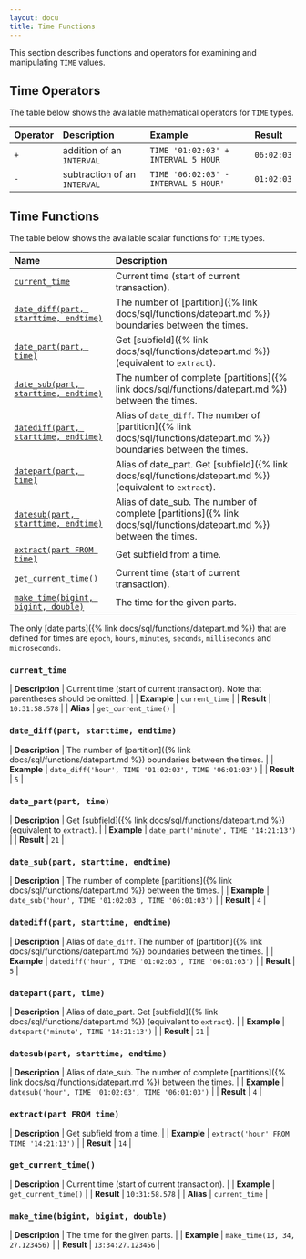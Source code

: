 ```yaml
---
layout: docu
title: Time Functions
---
```


This section describes functions and operators for examining and manipulating `TIME` values.

## Time Operators

The table below shows the available mathematical operators for `TIME` types.

<div class="narrow_table"></div>

| Operator | Description | Example | Result |
|:-|:---|:----|:--|
| `+` | addition of an `INTERVAL` | `TIME '01:02:03' + INTERVAL 5 HOUR` | `06:02:03` |
| `-` | subtraction of an `INTERVAL` | `TIME '06:02:03' - INTERVAL 5 HOUR'` | `01:02:03` |

## Time Functions

The table below shows the available scalar functions for `TIME` types.

| Name | Description |
|:--|:-------|
| [`current_time`](#current_time) | Current time (start of current transaction). |
| [`date_diff(part, starttime, endtime)`](#date_diffpart-starttime-endtime) | The number of [partition]({% link docs/sql/functions/datepart.md %}) boundaries between the times. |
| [`date_part(part, time)`](#date_partpart-time) | Get [subfield]({% link docs/sql/functions/datepart.md %}) (equivalent to `extract`). |
| [`date_sub(part, starttime, endtime)`](#date_subpart-starttime-endtime) | The number of complete [partitions]({% link docs/sql/functions/datepart.md %}) between the times. |
| [`datediff(part, starttime, endtime)`](#datediffpart-starttime-endtime) | Alias of `date_diff`. The number of [partition]({% link docs/sql/functions/datepart.md %}) boundaries between the times. |
| [`datepart(part, time)`](#datepartpart-time) | Alias of date_part. Get [subfield]({% link docs/sql/functions/datepart.md %}) (equivalent to `extract`). |
| [`datesub(part, starttime, endtime)`](#datesubpart-starttime-endtime) | Alias of date_sub. The number of complete [partitions]({% link docs/sql/functions/datepart.md %}) between the times. |
| [`extract(part FROM time)`](#extractpart-from-time) | Get subfield from a time. |
| [`get_current_time()`](#get_current_time) | Current time (start of current transaction). |
| [`make_time(bigint, bigint, double)`](#make_timebigint-bigint-double) | The time for the given parts. |

The only [date parts]({% link docs/sql/functions/datepart.md %}) that are defined for times are `epoch`, `hours`, `minutes`, `seconds`, `milliseconds` and `microseconds`.

### `current_time`

<div class="nostroke_table"></div>

| **Description** | Current time (start of current transaction). Note that parentheses should be omitted. |
| **Example** | `current_time` |
| **Result** | `10:31:58.578` |
| **Alias** | `get_current_time()` |

### `date_diff(part, starttime, endtime)`

<div class="nostroke_table"></div>

| **Description** | The number of [partition]({% link docs/sql/functions/datepart.md %}) boundaries between the times. |
| **Example** | `date_diff('hour', TIME '01:02:03', TIME '06:01:03')` |
| **Result** | `5` |

### `date_part(part, time)`

<div class="nostroke_table"></div>

| **Description** | Get [subfield]({% link docs/sql/functions/datepart.md %}) (equivalent to `extract`). |
| **Example** | `date_part('minute', TIME '14:21:13')` |
| **Result** | `21` |

### `date_sub(part, starttime, endtime)`

<div class="nostroke_table"></div>

| **Description** | The number of complete [partitions]({% link docs/sql/functions/datepart.md %}) between the times. |
| **Example** | `date_sub('hour', TIME '01:02:03', TIME '06:01:03')` |
| **Result** | `4` |

### `datediff(part, starttime, endtime)`

<div class="nostroke_table"></div>

| **Description** | Alias of `date_diff`. The number of [partition]({% link docs/sql/functions/datepart.md %}) boundaries between the times. |
| **Example** | `datediff('hour', TIME '01:02:03', TIME '06:01:03')` |
| **Result** | `5` |

### `datepart(part, time)`

<div class="nostroke_table"></div>

| **Description** | Alias of date_part. Get [subfield]({% link docs/sql/functions/datepart.md %}) (equivalent to `extract`). |
| **Example** | `datepart('minute', TIME '14:21:13')` |
| **Result** | `21` |

### `datesub(part, starttime, endtime)`

<div class="nostroke_table"></div>

| **Description** | Alias of date_sub. The number of complete [partitions]({% link docs/sql/functions/datepart.md %}) between the times. |
| **Example** | `datesub('hour', TIME '01:02:03', TIME '06:01:03')` |
| **Result** | `4` |

### `extract(part FROM time)`

<div class="nostroke_table"></div>

| **Description** | Get subfield from a time. |
| **Example** | `extract('hour' FROM TIME '14:21:13')` |
| **Result** | `14` |

### `get_current_time()`

<div class="nostroke_table"></div>

| **Description** | Current time (start of current transaction). |
| **Example** | `get_current_time()` |
| **Result** | `10:31:58.578` |
| **Alias** | `current_time` |

### `make_time(bigint, bigint, double)`

<div class="nostroke_table"></div>

| **Description** | The time for the given parts. |
| **Example** | `make_time(13, 34, 27.123456)` |
| **Result** | `13:34:27.123456` |
